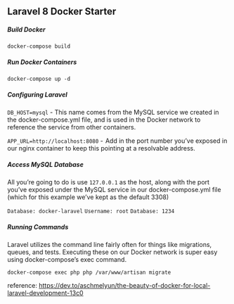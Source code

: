 ## Laravel 8 Docker Starter

##### Build Docker

`docker-compose build`

##### Run Docker Containers

`docker-compose up -d`

##### Configuring Laravel

`DB_HOST=mysql` - This name comes from the MySQL service we created in the docker-compose.yml file, and is used in the Docker network to reference the service from other containers.

`APP_URL=http://localhost:8080` -  Add in the port number you’ve exposed in our nginx container to keep this pointing at a resolvable address.

##### Access MySQL Database

All you’re going to do is use `127.0.0.1` as the host, along with the port you’ve exposed under the MySQL service in our docker-compose.yml file (which for this example we’ve kept as the default 3308)

`Database: docker-laravel`
`Username: root`
`Database: 1234`

##### Running Commands

Laravel utilizes the command line fairly often for things like migrations, queues, and tests. Executing these on our Docker network is super easy using docker-compose’s exec command.

`docker-compose exec php php /var/www/artisan migrate`

reference: <https://dev.to/aschmelyun/the-beauty-of-docker-for-local-laravel-development-13c0>

